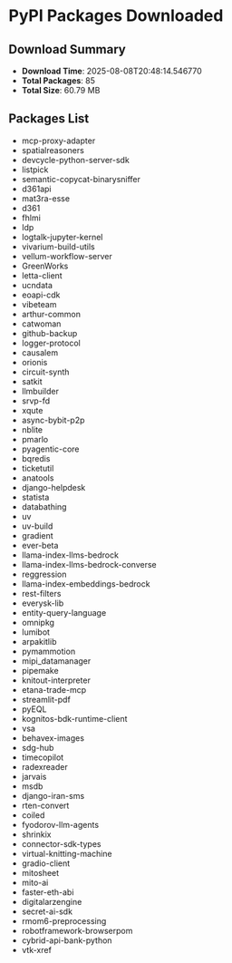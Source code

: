 # PyPI Packages Downloaded

## Download Summary
- **Download Time**: 2025-08-08T20:48:14.546770
- **Total Packages**: 85
- **Total Size**: 60.79 MB

## Packages List
- mcp-proxy-adapter
- spatialreasoners
- devcycle-python-server-sdk
- listpick
- semantic-copycat-binarysniffer
- d361api
- mat3ra-esse
- d361
- fhlmi
- ldp
- logtalk-jupyter-kernel
- vivarium-build-utils
- vellum-workflow-server
- GreenWorks
- letta-client
- ucndata
- eoapi-cdk
- vibeteam
- arthur-common
- catwoman
- github-backup
- logger-protocol
- causalem
- orionis
- circuit-synth
- satkit
- llmbuilder
- srvp-fd
- xqute
- async-bybit-p2p
- nblite
- pmarlo
- pyagentic-core
- bqredis
- ticketutil
- anatools
- django-helpdesk
- statista
- databathing
- uv
- uv-build
- gradient
- ever-beta
- llama-index-llms-bedrock
- llama-index-llms-bedrock-converse
- reggression
- llama-index-embeddings-bedrock
- rest-filters
- everysk-lib
- entity-query-language
- omnipkg
- lumibot
- arpakitlib
- pymammotion
- mipi_datamanager
- pipemake
- knitout-interpreter
- etana-trade-mcp
- streamlit-pdf
- pyEQL
- kognitos-bdk-runtime-client
- vsa
- behavex-images
- sdg-hub
- timecopilot
- radexreader
- jarvais
- msdb
- django-iran-sms
- rten-convert
- coiled
- fyodorov-llm-agents
- shrinkix
- connector-sdk-types
- virtual-knitting-machine
- gradio-client
- mitosheet
- mito-ai
- faster-eth-abi
- digitalarzengine
- secret-ai-sdk
- rmom6-preprocessing
- robotframework-browserpom
- cybrid-api-bank-python
- vtk-xref
